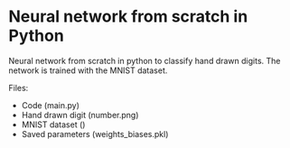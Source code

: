 # Neural network from scratch in Python
Neural network from scratch in python to classify hand drawn digits. The network is trained with the MNIST dataset.

Files:
- Code (main.py)
- Hand drawn digit (number.png)
- MNIST dataset () 
- Saved parameters (weights_biases.pkl)
